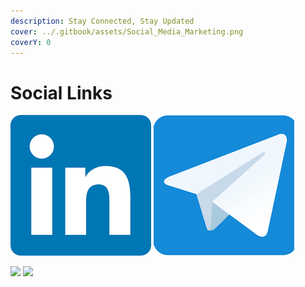 ```yaml
---
description: Stay Connected, Stay Updated
cover: ../.gitbook/assets/Social_Media_Marketing.png
coverY: 0
---
```


# Social Links

![](<../.gitbook/assets/download (1).png>) ![](<../.gitbook/assets/download (3).png>)

![](<../.gitbook/assets/fb\_small (1).png>) ![](../.gitbook/assets/whapp\_small.png)
